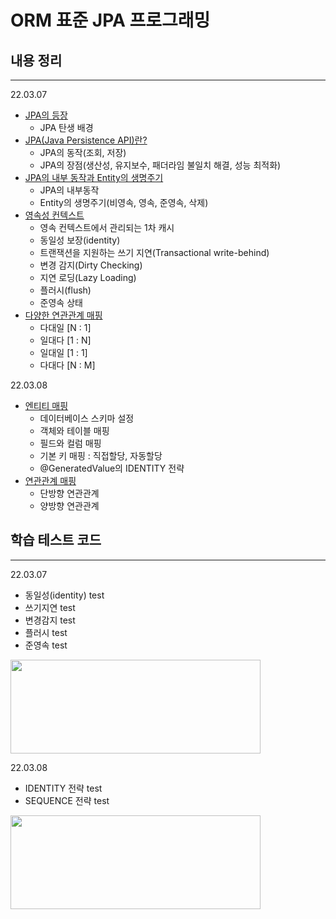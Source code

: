 # ORM 표준 JPA 프로그래밍


## 내용 정리

---

22.03.07
- [JPA의 등장](https://jddng.tistory.com/308) 
  - JPA 탄생 배경
- [JPA(Java Persistence API)란?](https://jddng.tistory.com/309)
  - JPA의 동작(조회, 저장)
  - JPA의 장점(생산성, 유지보수, 패더라임 불일치 해결, 성능 최적화)
- [JPA의 내부 동작과 Entity의 생명주기](https://jddng.tistory.com/310)
  - JPA의 내부동작
  - Entity의 생명주기(비영속, 영속, 준영속, 삭제)
- [영속성 컨텍스트](https://jddng.tistory.com/311)
  - 영속 컨텍스트에서 관리되는 1차 캐시
  - 동일성 보장(identity)
  - 트랜잭션을 지원하는 쓰기 지연(Transactional write-behind)
  - 변경 감지(Dirty Checking)
  - 지연 로딩(Lazy Loading)
  - 플러시(flush)
  - 준영속 상태
- [다양한 연관관계 매핑](https://jddng.tistory.com/314)
  - 다대일 [N : 1]
  - 일대다 [1 : N]
  - 일대일 [1 : 1]
  - 다대다 [N : M]

22.03.08
- [엔티티 매핑](https://jddng.tistory.com/312)
  - 데이터베이스 스키마 설정
  - 객체와 테이블 매핑
  - 필드와 컬럼 매핑
  - 기본 키 매핑 : 직접할당, 자동할당
  - @GeneratedValue의 IDENTITY 전략
- [연관관계 매핑](https://jddng.tistory.com/313)
  - 단방향 연관관계
  - 양방향 연관관계


## 학습 테스트 코드

---

22.03.07
- 동일성(identity) test
- 쓰기지연 test
- 변경감지 test
- 플러시 test
- 준영속 test

<img src="https://user-images.githubusercontent.com/97331219/157183179-1a58d084-a225-4fbb-8052-b58b87932b39.png" width="400" height="150">



22.03.08
- IDENTITY 전략 test
- SEQUENCE 전략 test

<img src="https://user-images.githubusercontent.com/97331219/157183411-2d6747a6-6ba8-4dc9-9981-6bfab2614d2a.png" width="400" height="150">